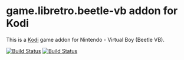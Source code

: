 # game.libretro.beetle-vb addon for Kodi

This is a [Kodi](http://kodi.tv) game addon for Nintendo - Virtual Boy (Beetle VB).

[![Build Status](https://travis-ci.org/kodi-game/game.libretro.beetle-vb.svg?branch=master)](https://travis-ci.org/kodi-game/game.libretro.beetle-vb)
[![Build Status](https://ci.appveyor.com/api/projects/status/github/kodi-game/game.libretro.beetle-vb?svg=true)](https://ci.appveyor.com/project/kodi-game/game-libretro-beetle-vb)
